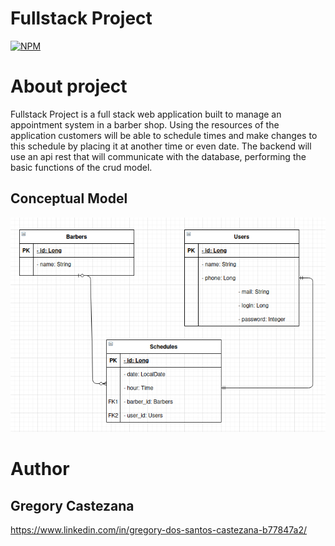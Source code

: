 # Fullstack Project
[![NPM](https://img.shields.io/npm/l/react)](https://github.com/gregorydossantos/projeto-sds3/blob/main/LICENSE) 

# About project

Fullstack Project is a full stack web application built to manage an appointment system in a barber shop. Using the resources of the application customers will be able to schedule times and make changes to this schedule by placing it at another time or even date. The backend will use an api rest that will communicate with the database, performing the basic functions of the crud model.

## Conceptual Model
![Modelo Conceitual](https://github.com/gregorydossantos/fullstack-project/blob/main/assets/img/diagram-class.png)

# Author
## Gregory Castezana
https://www.linkedin.com/in/gregory-dos-santos-castezana-b77847a2/
